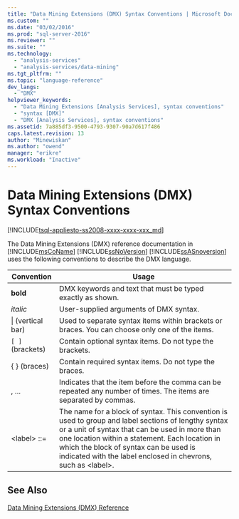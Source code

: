 ```yaml
---
title: "Data Mining Extensions (DMX) Syntax Conventions | Microsoft Docs"
ms.custom: ""
ms.date: "03/02/2016"
ms.prod: "sql-server-2016"
ms.reviewer: ""
ms.suite: ""
ms.technology: 
  - "analysis-services"
  - "analysis-services/data-mining"
ms.tgt_pltfrm: ""
ms.topic: "language-reference"
dev_langs: 
  - "DMX"
helpviewer_keywords: 
  - "Data Mining Extensions [Analysis Services], syntax conventions"
  - "syntax [DMX]"
  - "DMX [Analysis Services], syntax conventions"
ms.assetid: 7a885df3-9500-4793-9307-90a7d617f486
caps.latest.revision: 13
author: "Minewiskan"
ms.author: "owend"
manager: "erikre"
ms.workload: "Inactive"
---
```

# Data Mining Extensions (DMX) Syntax Conventions
[!INCLUDE[tsql-appliesto-ss2008-xxxx-xxxx-xxx_md](../includes/tsql-appliesto-ss2008-xxxx-xxxx-xxx-md.md)]

  The Data Mining Extensions (DMX) reference documentation in [!INCLUDE[msCoName](../includes/msconame-md.md)] [!INCLUDE[ssNoVersion](../includes/ssnoversion-md.md)] [!INCLUDE[ssASnoversion](../includes/ssasnoversion-md.md)] uses the following conventions to describe the DMX language.  
  
|Convention|Usage|  
|----------------|-----------|  
|**bold**|DMX keywords and text that must be typed exactly as shown.|  
|*italic*|User-supplied arguments of DMX syntax.|  
|&#124; (vertical bar)|Used to separate syntax items within brackets or braces. You can choose only one of the items.|  
|`[ ]` (brackets)|Contain optional syntax items. Do not type the brackets.|  
|{ } (braces)|Contain required syntax items. Do not type the braces.|  
|, ...|Indicates that the item before the comma can be repeated any number of times. The items are separated by commas.|  
|\<label> ::=|The name for a block of syntax. This convention is used to group and label sections of lengthy syntax or a unit of syntax that can be used in more than one location within a statement. Each location in which the block of syntax can be used is indicated with the label enclosed in chevrons, such as \<label>.|  
  
## See Also  
 [Data Mining Extensions &#40;DMX&#41; Reference](../dmx/data-mining-extensions-dmx-reference.md)  
  
  

